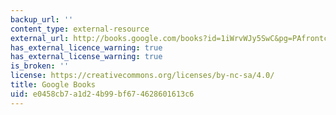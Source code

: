 ```yaml
---
backup_url: ''
content_type: external-resource
external_url: http://books.google.com/books?id=1iWrvWJy5SwC&pg=PAfrontcover
has_external_licence_warning: true
has_external_license_warning: true
is_broken: ''
license: https://creativecommons.org/licenses/by-nc-sa/4.0/
title: Google Books
uid: e0458cb7-a1d2-4b99-bf67-4628601613c6
---
```

